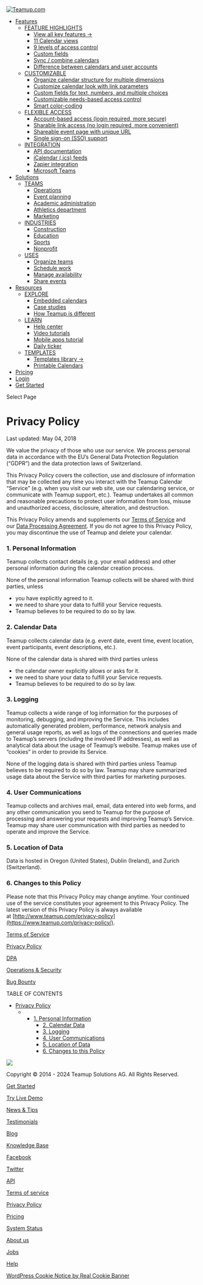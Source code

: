 [![Teamup.com](https://www.teamup.com/wp-content/uploads/2020/10/logo-teamup-solutions-rgb.png)](https://www.teamup.com/)

* [Features](#)
    * [FEATURE HIGHLIGHTS](#)
        * [View all key features →](https://www.teamup.com/one-product-mio-solutions/)
        * [11 Calendar views](https://calendar.teamup.com/kb/how-to-use-calendar-views/)
        * [9 levels of access control](https://calendar.teamup.com/kb/what-are-access-permissions/)
        * [Custom fields](https://www.teamup.com/custom-fields-capture-organize-filter/)
        * [Sync / combine calendars](https://blog.teamup.com/consolidate-multiple-calendar-feeds-single-view/)
        * [Difference between calendars and user accounts](https://calendar.teamup.com/kb/whats-the-difference-between-a-calendar-and-a-user-account/)
    * [CUSTOMIZABLE](#)
        * [Organize calendar structure for multiple dimensions](https://calendar.teamup.com/kb/how-to-manage-multiple-dimensions-with-a-combined-calendar-structure/)
        * [Customize calendar look with link parameters](https://calendar.teamup.com/kb/calendar-link-parameters/)
        * [Custom fields for text, numbers, and multiple choices](https://calendar.teamup.com/kb/event-fields/#custom-event-fields)
        * [Customizable needs-based access control](https://calendar.teamup.com/kb/share-selected-calendars/)
        * [Smart color-coding](https://blog.teamup.com/?s=color+coding)
    * [FLEXIBLE ACCESS](#)
        * [Account-based access (login required, more secure)](https://calendar.teamup.com/kb/how-to-manage-account-based-calendar-users/)
        * [Sharable link access (no login required, more convenient)](https://calendar.teamup.com/kb/how-to-choose-between-account-access-or-calendar-links/#link-based-access)
        * [Shareable event page with unique URL](https://blog.teamup.com/smart-ways-to-use-teamup-event-pages/)
        * [Single sign-on (SSO) support](https://calendar.teamup.com/kb/azure-sso-oidc-and-scim-integration/)
    * [INTEGRATION](#)
        * [API documentation](https://api.teamup.com/)
        * [iCalendar (.ics) feeds](https://blog.teamup.com/what-are-icalendar-feeds)
        * [Zapier integration](https://blog.teamup.com/what-are-icalendar-feeds)
        * [Microsoft Teams](https://blog.teamup.com/integrate-teamup-calendar-with-ms-teams/)
* [Solutions](#)
    * [TEAMS](#)
        * [Operations](https://blog.teamup.com/?s=operations)
        * [Event planning](https://blog.teamup.com/tag/event-planning/)
        * [Academic administration](https://blog.teamup.com/tag/course-scheduling/)
        * [Athletics department](https://blog.teamup.com/streamlined-scheduling-for-university-athletics/)
        * [Marketing](https://blog.teamup.com/maximize-trade-show-effectiveness-for-your-marketing-team/)
    * [INDUSTRIES](#)
        * [Construction](https://www.teamup.com/teamup-for-construction-and-field-professionals/)
        * [Education](https://blog.teamup.com/tag/education/)
        * [Sports](https://blog.teamup.com/tag/sports/)
        * [Nonprofit](https://blog.teamup.com/tag/non-profit-organization/)
    * [USES](#)
        * [Organize teams](https://www.teamup.com/organize-teams/)
        * [Schedule work](https://www.teamup.com/schedule-work/)
        * [Manage availability](https://www.teamup.com/manage-availability/)
        * [Share events](https://www.teamup.com/share-events/)
* [Resources](#)
    * [EXPLORE](#)
        * [Embedded calendars](https://www.teamup.com/embedded-calendars-live/)
        * [Case studies](https://blog.teamup.com/category/user-stories/)
        * [How Teamup is different](https://www.teamup.com/how-different/)
    * [LEARN](#)
        * [Help center](https://www.teamup.com/help/)
        * [Video tutorials](https://www.youtube.com/watch?v=G1hLOICZeqY&list=PLN0VBjZI8KhgOHmwPiYXuulLHBf0lBw_I&index=1)
        * [Mobile apps tutorial](https://www.teamup.com/apps)
        * [Daily ticker](https://www.teamup.com/news/)
    * [TEMPLATES](#)
        * [Templates library →](https://www.teamup.com/templates)
        * [Printable Calendars](https://www.teamup.com/print)
* [Pricing](https://www.teamup.com/pricing/)
* [Login](https://teamup.com/login)
* [Get Started](https://www.teamup.com/getting-started/)

Select Page

Privacy Policy
==============

Last updated: May 04, 2018

We value the privacy of those who use our service. We process personal data in accordance with the EU’s General Data Protection Regulation (“GDPR”) and the data protection laws of Switzerland.

This Privacy Policy covers the collection, use and disclosure of information that may be collected any time you interact with the Teamup Calendar “Service” (e.g. when you visit our web site, use our calendaring service, or communicate with Teamup support, etc.). Teamup undertakes all common and reasonable precautions to protect user information from loss, misuse and unauthorized access, disclosure, alteration, and destruction.

This Privacy Policy amends and supplements our [Terms of Service](https://www.teamup.com/terms-of-service/) and our [Data Processing Agreement](https://www.teamup.com/dpa/). If you do not agree to this Privacy Policy, you may discontinue the use of Teamup and delete your calendar.

### 1\. Personal Information

Teamup collects contact details (e.g. your email address) and other personal information during the calendar creation process.

None of the personal information Teamup collects will be shared with third parties, unless

* you have explicitly agreed to it.
* we need to share your data to fulfill your Service requests.
* Teamup believes to be required to do so by law.

### 2\. Calendar Data

Teamup collects calendar data (e.g. event date, event time, event location, event participants, event descriptions, etc.).

None of the calendar data is shared with third parties unless

* the calendar owner explicitly allows or asks for it.
* we need to share your data to fulfill your Service requests.
* Teamup believes to be required to do so by law.

### 3\. Logging

Teamup collects a wide range of log information for the purposes of monitoring, debugging, and improving the Service. This includes automatically generated problem, performance, network analysis and general usage reports, as well as logs of the connections and queries made to Teamup’s servers (including the involved IP addresses), as well as analytical data about the usage of Teamup’s website. Teamup makes use of “cookies” in order to provide its Service.

None of the logging data is shared with third parties unless Teamup believes to be required to do so by law. Teamup may share summarized usage data about the Service with third parties for marketing purposes.

### 4\. User Communications

Teamup collects and archives mail, email, data entered into web forms, and any other communication you send to Teamup for the purpose of processing and answering your requests and improving Teamup’s Service. Teamup may share user communication with third parties as needed to operate and improve the Service.

### 5\. Location of Data

Data is hosted in Oregon (United States), Dublin (Ireland), and Zurich (Switzerland).

### 6\. Changes to this Policy

Please note that this Privacy Policy may change anytime. Your continued use of the service constitutes your agreement to this Privacy Policy. The latest version of this Privacy Policy is always available at [http://www.teamup.com/privacy-policy](https://www.teamup.com/privacy-policy/).

[Terms of Service](https://www.teamup.com/terms-of-service/)

[Privacy Policy](https://www.teamup.com/privacy-policy/)

[DPA](https://www.teamup.com/dpa/)

[Operations & Security](https://www.teamup.com/teamup-operations-and-security/)

[Bug Bounty](https://www.teamup.com/bug-bounty/)

TABLE OF CONTENTS

* [Privacy Policy](#privacy-policy "Privacy Policy")
    * * [1\. Personal Information](#1-personal-information "1. Personal Information")
        * [2\. Calendar Data](#2-calendar-data "2. Calendar Data")
        * [3\. Logging](#3-logging "3. Logging")
        * [4\. User Communications](#4-user-communications "4. User Communications")
        * [5\. Location of Data](#5-location-of-data "5. Location of Data")
        * [6\. Changes to this Policy](#6-changes-to-this-policy "6. Changes to this Policy")

![](https://www.teamup.com/wp-content/uploads/2020/03/Temup-Logo-RGB.png)

Copyright © 2014 - 2024 Teamup Solutions AG. All Rights Reserved.

[Get Started](https://www.teamup.com/help/getting-started/)

[Try Live Demo](https://www.teamup.com/live-demo/)

[News & Tips](https://www.teamup.com/news)

[Testimonials](https://www.teamup.com/thanks)

[Blog](https://blog.teamup.com/)

[Knowledge Base](http://calendar.teamup.com/kb/)

[Facebook](https://www.facebook.com/TeamupCalendar/)

[Twitter](https://twitter.com/TeamupCalendar)

[API](http://apidocs.teamup.com/)

[Terms of service](https://www.teamup.com/terms-of-service/)

[Privacy Policy](https://www.teamup.com/privacy-policy/)

[Pricing](https://www.teamup.com/pricing/)

[System Status](https://www.teamup.com/system-status/)

[About us](https://www.teamup.com/about-us/)

[Jobs](https://www.teamup.com/work-with-us/)

[Help](https://www.teamup.com/help/general-help/)

[WordPress Cookie Notice by Real Cookie Banner](https://devowl.io/wordpress-real-cookie-banner/)